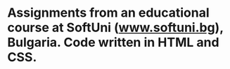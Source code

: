 # Assignments from an educational course at SoftUni (www.softuni.bg), Bulgaria. Code written in HTML and CSS.
